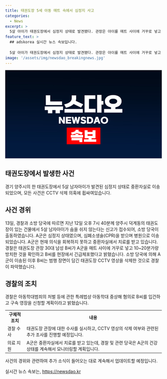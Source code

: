 ```yaml
---
title: 태권도장 5세 아동 매트 속에서 심정지 사고
categories:
  - News
excerpt: >
  5살 아이가 태권도장에서 심정지 상태로 발견됐다. 관장은 아이를 매트 사이에 거꾸로 넣고 방치한 혐의로 긴급체포됐으며 CCTV 삭제 의혹도 제기됐다. 아이는 중환자실 치료 중이고, 관장은 장난이라고 진술했지만 경찰은 아동학대 중상해 혐의로 입건할 예정이다. 
feature_text: >
  ## adskorea 실시간 뉴스 속보입니다.

  5살 아이가 태권도장에서 심정지 상태로 발견됐다. 관장은 아이를 매트 사이에 거꾸로 넣고 방치한 혐의로 긴급체포됐으며 CCTV 삭제 의혹도 제기됐다. 아이는 중환자실 치료 중이고, 관장은 장난이라고 진술했지만 경찰은 아동학대 중상해 혐의로 입건할 예정이다. 
image: '/assets/img/newsdao_breakingnews.jpg'
---
```


<p><img src="/assets/img/newsdao_breakingnews.jpg" alt="adskorea 속보" /></p>

<h2 data-ke-size="size26">태권도장에서 발생한 사건</h2>

<p data-ke-size="size16">경기 양주시의 한 태권도장에서 5살 남자아이가 발견된 심정지 상태로 중환자실로 이송되었으며, 모든 사건은 CCTV 삭제 의혹에 휩싸여있습니다.</p>

<h2 data-ke-size="size24">사건 경위</h2>

<p data-ke-size="size16">13일, 경찰과 소방 당국에 따르면 지난 12일 오후 7시 40분께 양주시 덕계동의 태권도장이 있는 건물에서 5살 남자아이가 숨을 쉬지 않는다는 신고가 접수되어, 소방 당국이 출동하였습니다. A군은 심정지 상태였으며, 심폐소생술(CPR)을 받으며 병원으로 이송되었습니다. A군은 현재 의식을 회복하지 못하고 중환자실에서 치료를 받고 있습니다. 경찰은 태권도장 관장 30대 남성 B씨가 A군을 매트 사이에 거꾸로 넣고 10~20분가량 방치한 것을 확인하고 B씨를 현장에서 긴급체포했다고 밝혔습니다. 소방 당국에 의해 A군이 이송된 이후 B씨는 범행 장면이 담긴 태권도장 CCTV 영상을 삭제한 것으로 경찰이 파악했습니다.</p>

<h2 data-ke-size="size24">경찰의 조치</h2>

<p data-ke-size="size16">경찰은 아동학대범죄의 처벌 등에 관한 특례법상 아동학대 중상해 혐의로 B씨를 입건하고 구속 영장을 신청할 계획이라고 밝혔습니다.</p>

<table>
<tbody>
<tr>
<td style="text-align: center; height: 17px;"><b>구체적 조치</b></td>
<td style="text-align: center; height: 17px;"><b>내용</b></td>
</tr>
<tr>
<td style="text-align: left; height: 17px;">경찰 수사</td>
<td style="text-align: left;">태권도장 관장에 대한 수사를 실시하고, CCTV 영상의 삭제 여부와 관련된 추가 조사를 진행할 예정입니다.</td>
</tr>
<tr>
<td style="text-align: left; height: 17px;">의료 지원</td>
<td style="text-align: left;">A군은 중환자실에서 치료를 받고 있는데, 경찰 및 관련 당국은 A군의 건강상태를 계속해서 모니터링할 계획입니다.</td>
</tr>
</tbody>
</table>

<p data-ke-size="size16">사건의 경위와 관련하여 추가 소식이 들어오는 대로 계속해서 업데이트할 예정입니다.</p>
실시간 뉴스 속보는, <a href="https://newsdao.kr" rel="dofollow">https://newsdao.kr</a>


